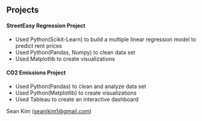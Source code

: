 ## Projects

#### StreetEasy Regression Project
- Used Python(Scikit-Learn) to build a multiple linear regression model to predict rent prices
- Used Python(Pandas, Numpy) to clean data set
- Used Matplotlib to create visualizations
#### CO2 Emissions Project
- Used Python(Pandas) to clean and analyze data set
- Used Python(Matplotlib) to create visualizations
- Used Tableau to create an interactive dashboard

Sean Kim (seanjkim1@gmail.com)
